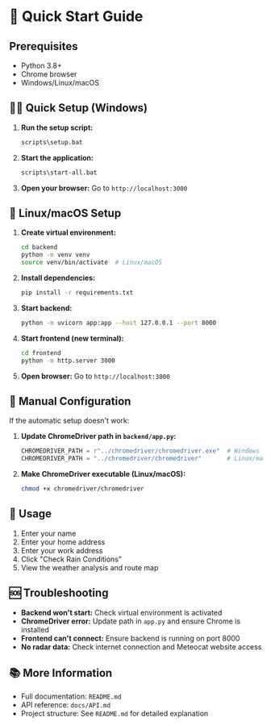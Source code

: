 # 🚀 Quick Start Guide

## Prerequisites
- Python 3.8+
- Chrome browser
- Windows/Linux/macOS

## 🏃‍♂️ Quick Setup (Windows)

1. **Run the setup script:**
   ```bash
   scripts\setup.bat
   ```

2. **Start the application:**
   ```bash
   scripts\start-all.bat
   ```

3. **Open your browser:**
   Go to `http://localhost:3000`

## 🐧 Linux/macOS Setup

1. **Create virtual environment:**
   ```bash
   cd backend
   python -m venv venv
   source venv/bin/activate  # Linux/macOS
   ```

2. **Install dependencies:**
   ```bash
   pip install -r requirements.txt
   ```

3. **Start backend:**
   ```bash
   python -m uvicorn app:app --host 127.0.0.1 --port 8000
   ```

4. **Start frontend (new terminal):**
   ```bash
   cd frontend
   python -m http.server 3000
   ```

5. **Open browser:**
   Go to `http://localhost:3000`

## 🔧 Manual Configuration

If the automatic setup doesn't work:

1. **Update ChromeDriver path in `backend/app.py`:**
   ```python
   CHROMEDRIVER_PATH = r"../chromedriver/chromedriver.exe"  # Windows
   CHROMEDRIVER_PATH = "../chromedriver/chromedriver"       # Linux/macOS
   ```

2. **Make ChromeDriver executable (Linux/macOS):**
   ```bash
   chmod +x chromedriver/chromedriver
   ```

## 🎯 Usage

1. Enter your name
2. Enter your home address
3. Enter your work address
4. Click "Check Rain Conditions"
5. View the weather analysis and route map

## 🆘 Troubleshooting

- **Backend won't start:** Check virtual environment is activated
- **ChromeDriver error:** Update path in `app.py` and ensure Chrome is installed
- **Frontend can't connect:** Ensure backend is running on port 8000
- **No radar data:** Check internet connection and Meteocat website access

## 📚 More Information

- Full documentation: `README.md`
- API reference: `docs/API.md`
- Project structure: See `README.md` for detailed explanation
